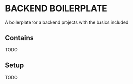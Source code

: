# BACKEND BOILERPLATE
A boilerplate for a backend projects with the basics included

## Contains
TODO

## Setup
TODO
